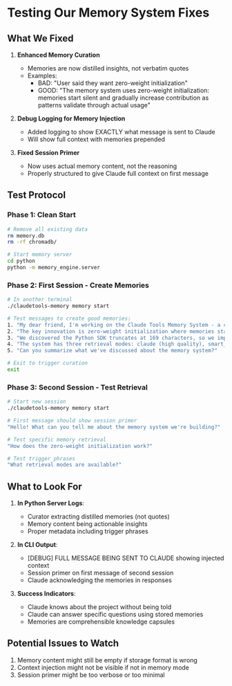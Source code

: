 # Testing Our Memory System Fixes

## What We Fixed

1. **Enhanced Memory Curation**
   - Memories are now distilled insights, not verbatim quotes
   - Examples:
     - BAD: "User said they want zero-weight initialization"
     - GOOD: "The memory system uses zero-weight initialization: memories start silent and gradually increase contribution as patterns validate through actual usage"

2. **Debug Logging for Memory Injection**
   - Added logging to show EXACTLY what message is sent to Claude
   - Will show full context with memories prepended

3. **Fixed Session Primer**
   - Now uses actual memory content, not the reasoning
   - Properly structured to give Claude full context on first message

## Test Protocol

### Phase 1: Clean Start
```bash
# Remove all existing data
rm memory.db
rm -rf chromadb/

# Start memory server
cd python
python -m memory_engine.server
```

### Phase 2: First Session - Create Memories
```bash
# In another terminal
./claudetools-memory memory start

# Test messages to create good memories:
1. "My dear friend, I'm working on the Claude Tools Memory System - a consciousness continuity framework that enables semantic understanding across sessions"
2. "The key innovation is zero-weight initialization where memories start silent and gradually contribute as confidence grows"
3. "We discovered the Python SDK truncates at 169 characters, so we implemented a shell-based curator"
4. "The system has three retrieval modes: claude (high quality), smart_vector (fast), and hybrid"
5. "Can you summarize what we've discussed about the memory system?"

# Exit to trigger curation
exit
```

### Phase 3: Second Session - Test Retrieval
```bash
# Start new session
./claudetools-memory memory start

# First message should show session primer
"Hello! What can you tell me about the memory system we're building?"

# Test specific memory retrieval
"How does the zero-weight initialization work?"

# Test trigger phrases
"What retrieval modes are available?"
```

## What to Look For

1. **In Python Server Logs**:
   - Curator extracting distilled memories (not quotes)
   - Memory content being actionable insights
   - Proper metadata including trigger phrases

2. **In CLI Output**:
   - [DEBUG] FULL MESSAGE BEING SENT TO CLAUDE showing injected context
   - Session primer on first message of second session
   - Claude acknowledging the memories in responses

3. **Success Indicators**:
   - Claude knows about the project without being told
   - Claude can answer specific questions using stored memories
   - Memories are comprehensible knowledge capsules

## Potential Issues to Watch

1. Memory content might still be empty if storage format is wrong
2. Context injection might not be visible if not in memory mode
3. Session primer might be too verbose or too minimal